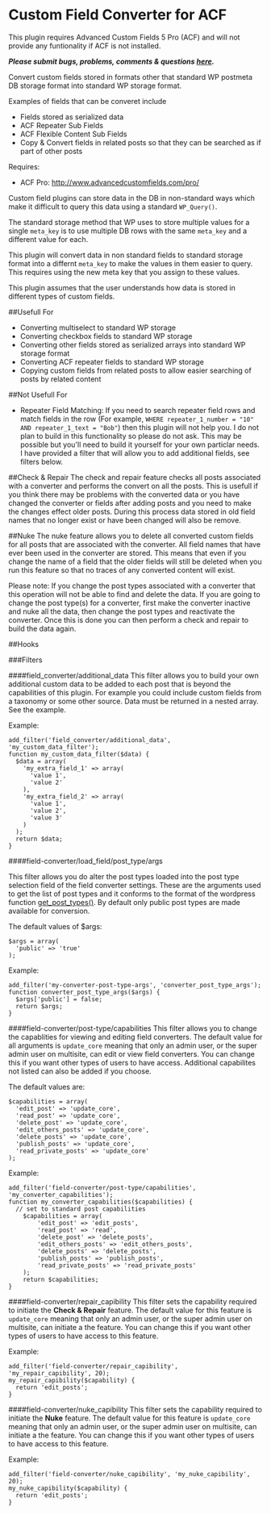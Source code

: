 # Custom Field Converter for ACF

This plugin requires Advanced Custom Fields 5 Pro (ACF) and 
will not provide any funtionality if ACF is not installed.

***Please submit bugs, problems, comments & questions [here](https://github.com/Hube2/custom-field-converter/issues).***

Convert custom fields stored in formats other that standard WP postmeta DB storage format into standard WP
storage format.

Examples of fields that can be converet include
* Fields stored as serialized data
* ACF Repeater Sub Fields
* ACF Flexible Content Sub Fields
* Copy & Convert fields in related posts so that they can be searched as if part of other posts

Requires: 
* ACF Pro: http://www.advancedcustomfields.com/pro/

Custom field plugins can store data in the DB in non-standard ways which make it difficult to query this
data using a standard `WP_Query()`.

The standard storage method that WP uses to store multiple values for a single `meta_key` is to use multiple
DB rows with the same `meta_key` and a different value for each.

This plugin will convert data in non standard fields to standard storage format into a differnt `meta_key` 
to make the values in them easier to query. This requires using the new meta key that you assign to these
values.

This plugin assumes that the user understands how data is stored in different types of custom fields.

##Usefull For
* Converting multiselect to standard WP storage
* Converting checkbox fields to standard WP storage
* Converting other fields stored as serialized arrays into standard WP storage format
* Converting ACF repeater fields to standard WP storage
* Copying custom fields from related posts to allow easier searching of posts by related content

##Not Usefull For
* Repeater Field Matching: If you need to search repeater field rows and match fields in the row 
(For example, `WHERE repeater_1_number = "10" AND repeater_1_text = "Bob"`) then this plugin will 
not help you. I do not plan to build in this functionality so please do not ask. This may be 
possible but you'll need to build it yourself for your own particlar needs. I have provided a 
filter that will allow you to add additional fields, see filters below.

##Check & Repair
The check and repair feature checks all posts associated with a converter and performs the convert 
on all the posts. This is usefull if you think there may be problems with the converted data or you 
have changed the converter or fields after adding posts and you need to make the changes effect 
older posts. During this process data stored in old field names that no longer exist or have been changed
will also be remove.

##Nuke
The nuke feature allows you to delete all converted custom fields for all posts that are 
associated with the converter. All field names that have ever been used in the converter are 
stored. This means that even if you change the name of a field that the older fields will still be 
deleted when you run this feature so that no traces of any converted content will exist.

Please note: If you change the post types associated with a converter that this operation will not
be able to find and delete the data. If you are going to change the post type(s) for a converter,
first make the converter inactive and nuke all the data, then change the post types and reactivate
the converter. Once this is done you can then perform a check and repair to build the data again.

##Hooks

###Filters

####field_converter/additional_data
This filter allows you to build your own additional custom data to be added to each post that is beyond the capabilities of this plugin. For example you could include custom fields from a taxonomy or some other source. Data must be returned in a nested array. See the example.

Example:
```
add_filter('field_converter/additional_data', 'my_custom_data_filter');
function my_custom_data_filter($data) {
  $data = array(
    'my_extra_field_1' => array(
      'value 1',
      'value 2'
    ),
    'my_extra_field_2' => array(
      'value 1',
      'value 2',
      'value 3'
    )
  );
  return $data;
}
```


####field-converter/load_field/post_type/args

This filter allows you do alter the post types loaded into the post type selection field of the 
field converter settings. These are the arguments used to get the list of post types and it conforms 
to the format of the wordpress function
[get_post_types()](https://codex.wordpress.org/Function_Reference/get_post_types). By default only
public post types are made available for conversion.

The default values of $args:
```
$args = array(
  'public' => 'true'
);
```
Example:
```
add_filter('my-converter-post-type-args', 'converter_post_type_args');
function converter_post_type_args($args) {
  $args['public'] = false;
  return $args;
}
```


####field-converter/post-type/capabilities
This filter allows you to change the capablities for viewing and editing field converters. The default 
value for all arguments is `update_core` meaning that only an admin user, or the super admin user on 
multisite, can edit or view field converters. You can change this if you want other types of users to 
have access. Additional capabilites not listed can also be added if you choose.

The default values are:
```
$capabilities = array(
  'edit_post' => 'update_core',
  'read_post' => 'update_core',
  'delete_post' => 'update_core',
  'edit_others_posts' => 'update_core',
  'delete_posts' => 'update_core',
  'publish_posts' => 'update_core',
  'read_private_posts' => 'update_core'
);
```
Example:
```
add_filter('field-converter/post-type/capabilities', 'my_converter_capabilities');
function my_converter_capabilities($capabilities) {
  // set to standard post capabilities
	$capabilities = array(
		'edit_post' => 'edit_posts',
		'read_post' => 'read',
		'delete_post' => 'delete_posts',
		'edit_others_posts' => 'edit_others_posts',
		'delete_posts' => 'delete_posts',
		'publish_posts' => 'publish_posts',
		'read_private_posts' => 'read_private_posts'
	);
	return $capabilities;
}
```


####field-converter/repair_capibility
This filter sets the capability required to initiate the **Check & Repair** feature. The default 
value for this feature is `update_core` meaning that only an admin user, or the super admin user 
on multisite, can initiate a the feature. You can change this if you want other types of users to 
have access to this feature.

Example:
```
add_filter('field-converter/repair_capibility', 'my_repair_capibility', 20);
my_repair_capibility($capability) {
  return 'edit_posts';
}

```


####field-converter/nuke_capibility
This filter sets the capability required to initiate the **Nuke** feature. The default value for 
this feature is `update_core` meaning that only an admin user, or the super admin user on multisite, 
can initiate a the feature. You can change this if you want other types of users to have access to 
this feature.

Example:
```
add_filter('field-converter/nuke_capibility', 'my_nuke_capibility', 20);
my_nuke_capibility($capability) {
  return 'edit_posts';
}

```

